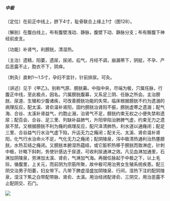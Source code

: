 ##### 中极

〔定位〕在前正中线上，脐下4寸，耻骨联合上缘上1寸（图128）。

〔解剖〕在腹白线上，布有腹壁浅动、静脉，腹壁下动、静脉分支；布有髂腹下神经前皮支。

〔功能〕补肾气，利膀胱，清湿热。

〔主治〕遗精，阳萎，遗尿，尿闭，疝气，月经不调，崩漏帯下，阴挺，不孕、产后恶露不止，胞衣不下，阴痒。

〔刺灸〕直剌1〜1.5寸，孕妇不宜针，针前排尿。可灸。

〔讲述〕见于《甲乙》。别称气原、膀胱募。中指中央，尽端为极，穴属任脉，行腹正中线，至此极点，因名。穴属膀胱腹募，又系足三阴、任脉之所会。主治膀胱、尿道、生殖和少腹诸疾，可改善膀胱功能的失常。临床根据膀胱不约为遗溺的病理反应，配太溪、肾俞温补肾阳，固约膀胱治肾阳不振，膀胱虚寒之遗溺；配气海、合谷、太溪补肾益气，约胞止溺，治肾气不足，膀胱约束无权之小便失禁和遗尿；配百会、合谷、足三里、列缺补益肺气，升阳举陷治肺脾气虚，约束无力之遗尿不禁。又根据膀胱不利为癃的病理反应，配尺泽清肺热，利水道以通癃闭；配足三里、合谷益气行水治气虚下陷，升运无力之癃闭；配关元、太溪、肾俞温补肾阳，化气行水治命火不足，气化无力之癃闭；配阴陵泉，泻中极清热通利治热壅膀胱，水热互结之癃闭。又膀胱本腑湿热蕴结，或它脏积热移于膀胱而致淋症，针刺中极，针略下斜刺，务使针感达于尿道，可收利尿通淋之效。凡见血淋加通里，石淋加阴陵泉，劳淋加太溪、肾俞，气淋加气海。再据任脉起于中极之下，以上毛际，循腹里，上关元，而前阴为宗筋所聚，故中极可用治男女生殖系统疾患。配三阴交治男子阳萎，妇女带下。凡带下脾虚湿盛加阴陵泉、行间，湿热下注的配阴陵泉，湿注下焦之白带配带脉、肾俞、太溪。用治经闭配肾俞、三阴交，用治恶露不止配阴交、石门。

![](img/图128.jpg)
